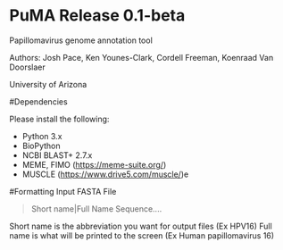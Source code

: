 # PuMA Release 0.1-beta 

Papillomavirus genome annotation tool

Authors: Josh Pace, Ken Younes-Clark, Cordell Freeman, Koenraad Van Doorslaer 

University of Arizona

#Dependencies 

Please install the following:

* Python 3.x
* BioPython
* NCBI BLAST+ 2.7.x
* MEME, FIMO (https://meme-suite.org/)
* MUSCLE (https://www.drive5.com/muscle/)e



#Formatting Input FASTA File

>Short name|Full Name
Sequence....


Short name is the abbreviation you want for output files (Ex HPV16)
Full name is what will be printed to the screen (Ex Human papillomavirus 16)
